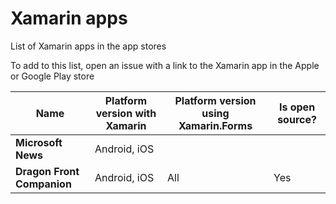 # Xamarin apps

List of Xamarin apps in the app stores

To add to this list, open an issue with a link to the Xamarin app in the Apple or Google Play store

| Name | Platform version with Xamarin | Platform version using Xamarin.Forms | Is open source? | 
|------|--------|-----------|-------|
| **Microsoft News**     |   Android, iOS  |     |  |
| **Dragon Front Companion**     |   Android, iOS  |  All   |  Yes |

